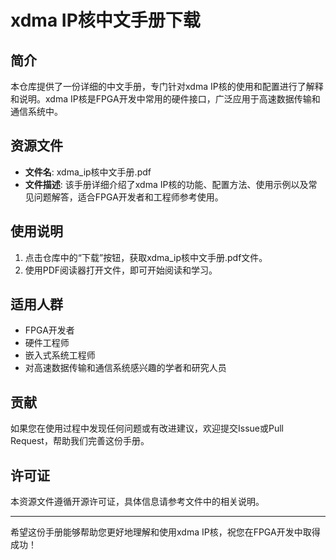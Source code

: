 # xdma IP核中文手册下载

## 简介
本仓库提供了一份详细的中文手册，专门针对xdma IP核的使用和配置进行了解释和说明。xdma IP核是FPGA开发中常用的硬件接口，广泛应用于高速数据传输和通信系统中。

## 资源文件
- **文件名**: xdma_ip核中文手册.pdf
- **文件描述**: 该手册详细介绍了xdma IP核的功能、配置方法、使用示例以及常见问题解答，适合FPGA开发者和工程师参考使用。

## 使用说明
1. 点击仓库中的“下载”按钮，获取xdma_ip核中文手册.pdf文件。
2. 使用PDF阅读器打开文件，即可开始阅读和学习。

## 适用人群
- FPGA开发者
- 硬件工程师
- 嵌入式系统工程师
- 对高速数据传输和通信系统感兴趣的学者和研究人员

## 贡献
如果您在使用过程中发现任何问题或有改进建议，欢迎提交Issue或Pull Request，帮助我们完善这份手册。

## 许可证
本资源文件遵循开源许可证，具体信息请参考文件中的相关说明。

---
希望这份手册能够帮助您更好地理解和使用xdma IP核，祝您在FPGA开发中取得成功！